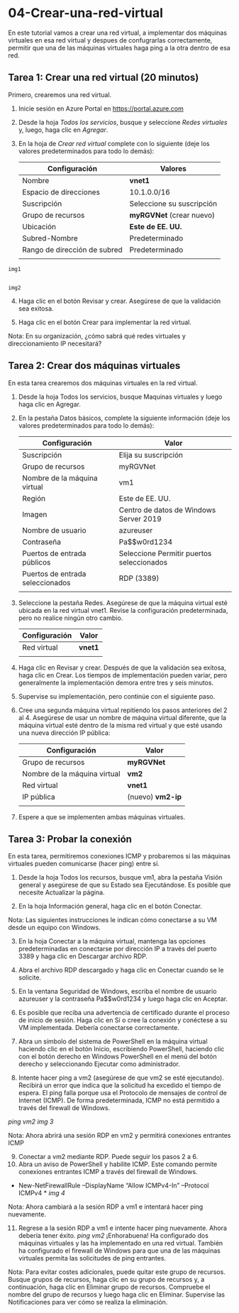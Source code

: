 # 04-Crear-una-red-virtual
En este tutorial vamos a crear una red virtual, a implementar dos máquinas virtuales en esa red virtual y despues de confugrarlas correctamente, permitir que una de las máquinas virtuales haga ping a la otra dentro de esa red.

## Tarea 1: Crear una red virtual (20 minutos)
Primero, crearemos una red virtual.

  1. Inicie sesión en Azure Portal en https://portal.azure.com

  2. Desde la hoja *Todos los servicios*, busque y seleccione *Redes virtuales* y, luego, haga clic en *Agregar*.

  3. En la hoja de *Crear red virtual* complete con lo siguiente (deje los valores predeterminados para todo lo demás):
  
      | Configuración | Valores |
      |  -- | -- |
      | Nombre | **vnet1**|
      | Espacio de direcciones | 10.1.0.0/16 |
      | Suscripción | Seleccione su suscripción |
      | Grupo de recursos | **myRGVNet** (crear nuevo)|
      | Ubicación | **Este de EE. UU.**|
      | Subred-Nombre | Predeterminado|
      | Rango de dirección de subred | Predeterminado |
      | | |
   
   
    img1
    
    
    img2
    
  4. Haga clic en el botón Revisar y crear. Asegúrese de que la validación sea exitosa.

  5. Haga clic en el botón Crear para implementar la red virtual.

Nota: En su organización, ¿cómo sabrá qué redes virtuales y direccionamiento IP necesitará?

## Tarea 2: Crear dos máquinas virtuales
En esta tarea crearemos dos máquinas virtuales en la red virtual.

  1. Desde la hoja Todos los servicios, busque Maquinas virtuales y luego haga clic en Agregar.

  2. En la pestaña Datos básicos, complete la siguiente información (deje los valores predeterminados para todo lo demás):

      | Configuración |	Valor |
      | -- | -- |
      | Suscripción	| Elija su suscripción |
      | Grupo de recursos |	myRGVNet |
      | Nombre de la máquina virtual | vm1 |
      | Región	| Este de EE. UU. |
      |Imagen |	Centro de datos de Windows Server 2019 |
      | Nombre de usuario |	azureuser |
      | Contraseña |	Pa$$w0rd1234 |
      | Puertos de entrada públicos |	Seleccione Permitir puertos seleccionados |
      | Puertos de entrada seleccionados	| RDP (3389)|
      | | |
    
  3. Seleccione la pestaña Redes. Asegúrese de que la máquina virtual esté ubicada en la red virtual vnet1. Revise la configuración predeterminada, pero no realice ningún otro cambio.

      | Configuración	| Valor |
      | -- | -- |
      | Red virtual |	**vnet1** |
      | | |
    
  4. Haga clic en Revisar y crear. Después de que la validación sea exitosa, haga clic en Crear. Los tiempos de implementación pueden variar, pero generalmente la implementación demora entre tres y seis minutos.

  5. Supervise su implementación, pero continúe con el siguiente paso.

  6. Cree una segunda máquina virtual repitiendo los pasos anteriores del 2 al 4. Asegúrese de usar un nombre de máquina virtual diferente, que la máquina virtual esté dentro de la misma red virtual y que esté usando una nueva dirección IP pública:

      | Configuración	| Valor |
      | -- | -- |
      | Grupo de recursos	| **myRGVNet** |
      | Nombre de la máquina virtual |	**vm2** |
      | Red virtual	| **vnet1** |
      | IP pública	| (nuevo) **vm2-ip**| 
      | | |

  7. Espere a que se implementen ambas máquinas virtuales.

## Tarea 3: Probar la conexión
En esta tarea, permitiremos conexiones ICMP y probaremos si las máquinas virtuales pueden comunicarse (hacer ping) entre sí.

1. Desde la hoja Todos los recursos, busque vm1, abra la pestaña Visión general y asegúrese de que su Estado sea Ejecutándose. Es posible que necesite Actualizar la página.

2. En la hoja Información general, haga clic en el botón Conectar.

Nota: Las siguientes instrucciones le indican cómo conectarse a su VM desde un equipo con Windows.

3. En la hoja Conectar a la máquina virtual, mantenga las opciones predeterminadas en conectarse por dirección IP a través del puerto 3389 y haga clic en Descargar archivo RDP.

4. Abra el archivo RDP descargado y haga clic en Conectar cuando se le solicite.

5. En la ventana Seguridad de Windows, escriba el nombre de usuario azureuser y la contraseña Pa$$w0rd1234 y luego haga clic en Aceptar.

6. Es posible que reciba una advertencia de certificado durante el proceso de inicio de sesión. Haga clic en Sí o cree la conexión y conéctese a su VM implementada. Debería conectarse correctamente.

7. Abra un símbolo del sistema de PowerShell en la máquina virtual haciendo clic en el botón Inicio, escribiendo PowerShell, haciendo clic con el botón derecho en Windows PowerShell en el menú del botón derecho y seleccionando Ejecutar como administrador.

8. Intente hacer ping a vm2 (asegúrese de que vm2 se esté ejecutando). Recibirá un error que indica que la solicitud ha excedido el tiempo de espera. El ping falla porque usa el Protocolo de mensajes de control de Internet (ICMP). De forma predeterminada, ICMP no está permitido a través del firewall de Windows.

*ping vm2*
*img 3*

Nota: Ahora abrirá una sesión RDP en vm2 y permitirá conexiones entrantes ICMP

9. Conectar a vm2 mediante RDP. Puede seguir los pasos 2 a 6.
10. Abra un aviso de PowerShell y habilite ICMP. Este comando permite conexiones entrantes ICMP a través del firewall de Windows.

* New-NetFirewallRule –DisplayName “Allow ICMPv4-In” –Protocol ICMPv4 *
*img 4*

Nota: Ahora cambiará a la sesión RDP a vm1 e intentará hacer ping nuevamente.

11. Regrese a la sesión RDP a vm1 e intente hacer ping nuevamente. Ahora debería tener éxito.
*ping vm2*
¡Enhorabuena! Ha configurado dos máquinas virtuales y las ha implementado en una red virtual. También ha configurado el firewall de Windows para que una de las máquinas virtuales permita las solicitudes de ping entrantes.

Nota: Para evitar costes adicionales, puede quitar este grupo de recursos. Busque grupos de recursos, haga clic en su grupo de recursos y, a continuación, haga clic en Eliminar grupo de recursos. Compruebe el nombre del grupo de recursos y luego haga clic en Eliminar. Supervise las Notificaciones para ver cómo se realiza la eliminación.
